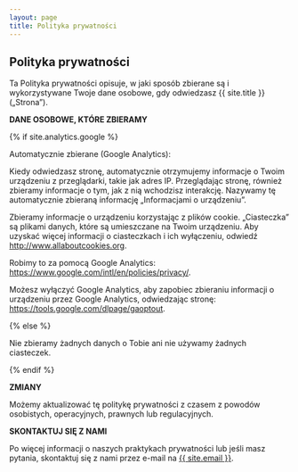 ```yaml
---
layout: page
title: Polityka prywatności
---
```

<div class="col-lg-12 text-center">
	<h2 class="section-heading text-uppercase">Polityka prywatności</h2>
</div>

Ta Polityka prywatności opisuje, w jaki sposób zbierane są i wykorzystywane Twoje dane osobowe, gdy odwiedzasz {{ site.title }} („Strona”).

**DANE OSOBOWE, KTÓRE ZBIERAMY**

{% if site.analytics.google %}

Automatycznie zbierane (Google Analytics):

Kiedy odwiedzasz stronę, automatycznie otrzymujemy informacje o Twoim urządzeniu z przeglądarki, takie jak adres IP. Przeglądając stronę, również zbieramy informacje o tym, jak z nią wchodzisz interakcję. Nazywamy tę automatycznie zbieraną informację „Informacjami o urządzeniu”.

Zbieramy informacje o urządzeniu korzystając z plików cookie. „Ciasteczka” są plikami danych, które są umieszczane na Twoim urządzeniu. Aby uzyskać więcej informacji o ciasteczkach i ich wyłączeniu, odwiedź http://www.allaboutcookies.org.

Robimy to za pomocą Google Analytics: <https://www.google.com/intl/en/policies/privacy/>.

Możesz wyłączyć Google Analytics, aby zapobiec zbieraniu informacji o urządzeniu przez Google Analytics, odwiedzając stronę: <https://tools.google.com/dlpage/gaoptout>.

{% else %}

Nie zbieramy żadnych danych o Tobie ani nie używamy żadnych ciasteczek.

{% endif %}

**ZMIANY**

Możemy aktualizować tę politykę prywatności z czasem z powodów osobistych, operacyjnych, prawnych lub regulacyjnych.

**SKONTAKTUJ SIĘ Z NAMI**

Po więcej informacji o naszych praktykach prywatności lub jeśli masz pytania, skontaktuj się z nami przez e-mail na <a href="mailto:{{ site.email }}">{{ site.email }}</a>.
